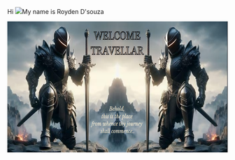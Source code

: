 Hi ![](https://user-images.githubusercontent.com/18350557/176309783-0785949b-9127-417c-8b55-ab5a4333674e.gif)My name is Royden D'souza

<img src="well.png" width="800" height="300">
